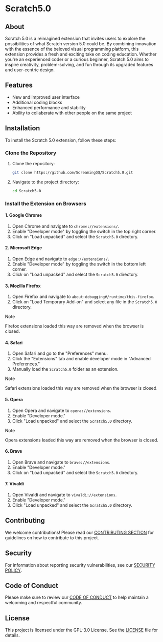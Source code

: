 # Scratch5.0

## About

Scratch 5.0 is a reimagined extension that invites users to explore the possibilities of what Scratch version 5.0 could be. By combining innovation with the essence of the beloved visual programming platform, this extension provides a fresh and exciting take on coding education. Whether you're an experienced coder or a curious beginner, Scratch 5.0 aims to inspire creativity, problem-solving, and fun through its upgraded features and user-centric design.

## Features

- New and improved user interface
- Additional coding blocks
- Enhanced performance and stability
- Ability to collaberate with other people on the same project

## Installation

To install the Scratch 5.0 extension, follow these steps:

### Clone the Repository

1. Clone the repository:
    ```sh
    git clone https://github.com/ScreamingQQ/Scratch5.0.git
    ```
2. Navigate to the project directory:
    ```sh
    cd Scratch5.0
    ```

### Install the Extension on Browsers

#### 1. **Google Chrome**
1. Open Chrome and navigate to `chrome://extensions/`.
2. Enable "Developer mode" by toggling the switch in the top right corner.
3. Click on "Load unpacked" and select the `Scratch5.0` directory.

#### 2. **Microsoft Edge**
1. Open Edge and navigate to `edge://extensions/`.
2. Enable "Developer mode" by toggling the switch in the bottom left corner.
3. Click on "Load unpacked" and select the `Scratch5.0` directory.

#### 3. **Mozilla Firefox**
1. Open Firefox and navigate to `about:debugging#/runtime/this-firefox`.
2. Click on "Load Temporary Add-on" and select any file in the `Scratch5.0` directory.
> [!NOTE]  
> Firefox extensions loaded this way are removed when the browser is closed.

#### 4. **Safari**
1. Open Safari and go to the "Preferences" menu.
2. Click the "Extensions" tab and enable developer mode in "Advanced Preferences."
3. Manually load the `Scratch5.0` folder as an extension.
> [!NOTE]  
> Safari extensions loaded this way are removed when the browser is closed.

#### 5. **Opera**
1. Open Opera and navigate to `opera://extensions`.
2. Enable "Developer mode."
3. Click "Load unpacked" and select the `Scratch5.0` directory.
> [!NOTE]  
> Opera extensions loaded this way are removed when the browser is closed.

#### 6. **Brave**
1. Open Brave and navigate to `brave://extensions`.
2. Enable "Developer mode."
3. Click on "Load unpacked" and select the `Scratch5.0` directory.

#### 7. **Vivaldi**
1. Open Vivaldi and navigate to `vivaldi://extensions`.
2. Enable "Developer mode."
3. Click "Load unpacked" and select the `Scratch5.0` directory.

## Contributing

We welcome contributions! Please read our [CONTRIBUTING SECTION](/.github/CONTRIBUTING.md) for guidelines on how to contribute to this project.

## Security

For information about reporting security vulnerabilities, see our [SECURITY POLICY](/.github/SECURITY.md).

## Code of Conduct

Please make sure to review our [CODE OF CONDUCT](/.github/CODE_OF_CONDUCT.md) to help maintain a welcoming and respectful community.

## License

This project is licensed under the GPL-3.0 License. See the [LICENSE](/LICENSE.md) file for details.
